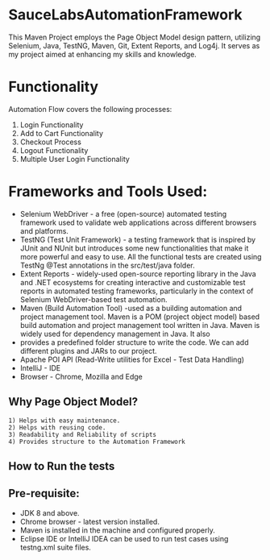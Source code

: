 # SauceLabsAutomationFramework

This Maven Project employs the Page Object Model design pattern, utilizing Selenium, Java, TestNG, Maven, Git, Extent Reports, and Log4j. It serves as my project aimed at enhancing my skills and knowledge.

# Functionality 
Automation Flow covers the following processes: 
1. Login Functionality
2. Add to Cart Functionality
4. Checkout Process
5. Logout Functionality
6. Multiple User Login Functionality

# Frameworks and Tools Used:
   * Selenium WebDriver - a free (open-source) automated testing framework used to validate web applications across different browsers and platforms.
   * TestNG (Test Unit Framework)   - a testing framework that is inspired by JUnit and NUnit but introduces some new functionalities that make it more powerful and easy to use. All the functional tests are created using TestNg @Test annotations in the src/test/java 
     folder.
   * Extent Reports - widely-used open-source reporting library in the Java and .NET ecosystems for creating interactive and customizable test reports in automated testing frameworks, particularly in the context of Selenium WebDriver-based test automation.
   * Maven (Build Automation Tool) -used as a building automation and project management tool. Maven is a POM (project object model) based build automation and project management tool written in Java. Maven is widely used for dependency management in Java. It also 
   * provides a predefined folder structure to write the code. We can add different plugins and JARs to our project.   
   * Apache POI API (Read-Write utilities for Excel - Test Data Handling) 
   * IntelliJ - IDE 
   * Browser - Chrome, Mozilla and Edge

## Why Page Object Model?
    1) Helps with easy maintenance.
    2) Helps with reusing code.
    3) Readability and Reliability of scripts
    4) Provides structure to the Automation Framework

## How to Run the tests

## Pre-requisite:
   * JDK 8 and above.
   * Chrome browser - latest version installed.
   * Maven is installed in the machine and configured properly.
   * Eclipse IDE or IntelliJ IDEA can be used to run test cases using testng.xml suite files.





